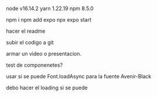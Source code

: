 node v16.14.2
yarn 1.22.19
npm 8.5.0

npm i
npm add expo
npx expo start

hacer el readme

subir el codigo a git

armar un video o presentacion.

test de componenetes?

usar si se puede Font.loadAsync para la fuente Avenir-Black

debo hacer el loading si se puede

